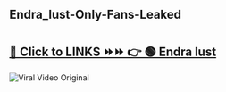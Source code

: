 
 ## Endra_lust-Only-Fans-Leaked

# <h2><a href="https://clipsfans.com/Endra_lust&ref=git">🔗 Click to LINKS ⏩⏩ 👉 🟢 Endra lust </a></h2>

<a href="https://clipsfans.com/Endra_lust&ref=git" rel="nofollow" data-target="animated-image.originalLink"><img src="https://i.ibb.co.com/xMMVF88/686577567.gif" alt="Viral Video Original" style="max-width: 100%; display: inline-block;" data-target="animated-image.originalImage"></a>
